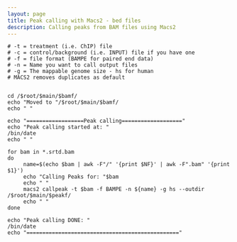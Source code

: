 ```yaml
---
layout: page
title: Peak calling with Macs2 - bed files
description: Calling peaks from BAM files using Macs2
---
```




    # -t = treatment (i.e. ChIP) file
    # -c = control/background (i.e. INPUT) file if you have one
    # -f = file format (BAMPE for paired end data)
    # -n = Name you want to call output files 
    # -g = The mappable genome size - hs for human
    # MACS2 removes duplicates as default


    cd /$root/$main/$bamf/
    echo "Moved to "/$root/$main/$bamf/
    echo " "

    echo "==================Peak calling==================="
    echo "Peak calling started at: " 
    /bin/date
    echo " "

    for bam in *.srtd.bam
    do
         name=$(echo $bam | awk -F"/" '{print $NF}' | awk -F".bam" '{print $1}')
         echo "Calling Peaks for: "$bam
         echo " "
         macs2 callpeak -t $bam -f BAMPE -n ${name} -g hs --outdir /$root/$main/$peakf/
         echo " "
    done

    echo "Peak calling DONE: " 
    /bin/date
    echo "================================================"
